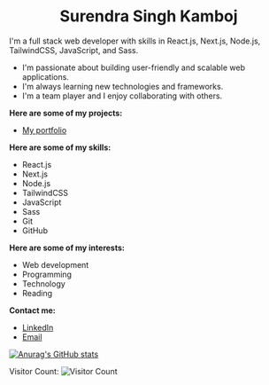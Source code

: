 <center>
  
# Surendra Singh Kamboj
</center>
I'm a full stack web developer with skills in React.js, Next.js, Node.js, TailwindCSS, JavaScript, and Sass.

* I'm passionate about building user-friendly and scalable web applications.
* I'm always learning new technologies and frameworks.
* I'm a team player and I enjoy collaborating with others.

**Here are some of my projects:**

* [My portfolio](https://surendra.cloud/)

  
**Here are some of my skills:**

* React.js
* Next.js
* Node.js
* TailwindCSS
* JavaScript
* Sass
* Git
* GitHub

**Here are some of my interests:**

* Web development
* Programming
* Technology
* Reading

**Contact me:**

* [LinkedIn](https://www.linkedin.com/in/surendrasinghkamboj/)
* [Email](mailto:surendra.singh.kamboj@hotmail.com)


[![Anurag's GitHub stats](https://github-readme-stats.vercel.app/api?username=surendraSinghKamboj)](https://github.com/surendraSinghKamboj/github-readme-stats)



Visitor Count: ![Visitor Count](https://profile-counter.glitch.me/surendraSinghKamboj/count.svg)
